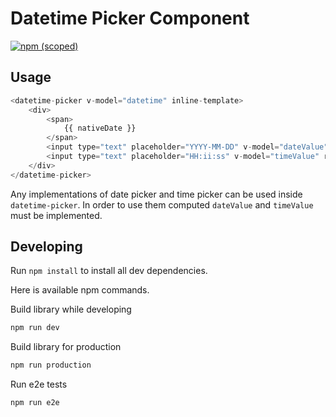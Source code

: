 # Datetime Picker Component
[![npm (scoped)](https://img.shields.io/npm/v/@rebelcode/vc-datetime-picker.svg)]()

## Usage
```js
<datetime-picker v-model="datetime" inline-template>
    <div>
        <span>
            {{ nativeDate }}
        </span>
        <input type="text" placeholder="YYYY-MM-DD" v-model="dateValue" readonly/>
        <input type="text" placeholder="HH:ii:ss" v-model="timeValue" readonly/>
    </div>
</datetime-picker>
```
Any implementations of date picker and time picker can be used inside `datetime-picker`. In order to use them computed `dateValue` and `timeValue` must be implemented.

## Developing
Run `npm install` to install all dev dependencies.

Here is available npm commands.

Build library while developing
```sh
npm run dev
```

Build library for production
```sh
npm run production
```

Run e2e tests
```sh
npm run e2e
```